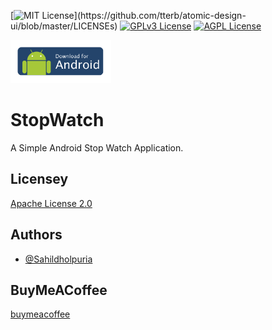[![MIT License](https://img.shields.io/apm/l/atomic-design-ui.svg?)](https://github.com/tterb/atomic-design-ui/blob/master/LICENSEs)
[![GPLv3 License](https://img.shields.io/badge/License-GPL%20v3-yellow.svg)](https://opensource.org/licenses/)
[![AGPL License](https://img.shields.io/badge/license-AGPL-blue.svg)](http://www.gnu.org/licenses/agpl-3.0)

<a href="https://github.com/Sahildholpuria/MVFlix/releases/download/v1.0/app-debug.apk"><img src="https://raw.githubusercontent.com/Mehatab/covid-19/main/screenshots/download_apk.png" width="32%" /></a>

# StopWatch 
A Simple Android Stop Watch Application.

## Licensey

[Apache License 2.0](https://github.com/Sahildholpuria/MVFlix/blob/master/LICENSE)


## Authors

- [@Sahildholpuria](https://www.github.com/Sahildholpuria)


## BuyMeACoffee

[buymeacoffee](https://www.buymeacoffee.com/SahilDholpuria)
